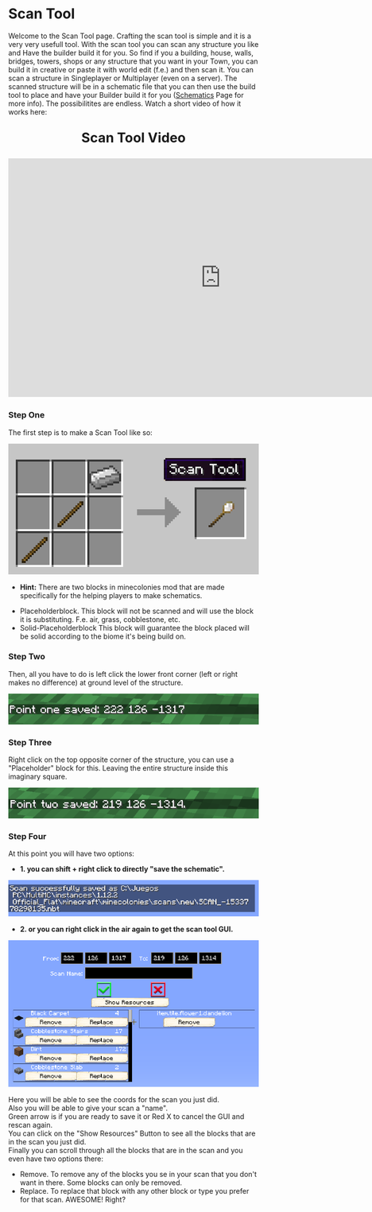 # Scan Tool

Welcome to the Scan Tool page. Crafting the scan tool is simple and it is a very very usefull tool. With the scan tool you can scan any structure you like and Have the builder build it for you. So find if you a building, house, walls, bridges, towers, shops or any structure that you want in your Town, you can build it in creative or paste it with world edit (f.e.) and then scan it. You can scan a structure in Singleplayer or Multiplayer (even on a server). The scanned structure will be in a schematic file that you can then use the build tool to place and have your Builder build it for you ([Schematics](../tutorial/schematics) Page for more info). The possibilitites are endless. Watch a short video of how it works here:

<p style="text-align:center; font-size:20pt;"><b>Scan Tool Video</b></p>

<p style="text-align:center;"><embed width="854" height="480" src="https://www.youtube.com/embed/mFIC3752o1c" frameborder="10" allow="autoplay; encrypted-media" allowfullscreen></p>


### Step One

The first step is to make a Scan Tool like so:

<img src="../../assets/images/tutorial/scan_tool.png" alt="Scan Tool">

- **Hint:** There are two blocks in minecolonies mod that are made specifically for the helping players to make schematics.
* Placeholderblock. This block will not be scanned and will use the block it is substituting. F.e. air, grass, cobblestone, etc.
* Solid-Placeholderblock This block will guarantee the block placed will be solid according to the biome it's being build on. 

### Step Two

Then, all you have to do is left click the lower front corner (left or right makes no difference) at ground level of the structure.

<img src="../../assets/images/tutorial/point1.png" alt="Point 1">

### Step Three

Right click on the top opposite corner of the structure, you can use a "Placeholder" block for this. Leaving the entire structure inside this imaginary square.

<img src="../../assets/images/tutorial/point2.png" alt="Point 2">

### Step Four

At this point you will have two options: 
- **1. you can shift + right click to directly "save the schematic".**

<img src="../../assets/images/tutorial/shift_click.png" alt="Shift + Right Click">

- **2. or you can right click in the air again to get the scan tool GUI.**

<img src="../../assets/images/tutorial/scan_tool_gui.png" alt="Scan Tool GUI">

<p>Here you will be able to see the coords for the scan you just did.<br>
Also you will be able to give your scan a "name".<br>
Green arrow is if you are ready to save it or Red X to cancel the GUI and rescan again.<br>
You can click on the "Show Resources" Button to see all the blocks that are in the scan you just did.<br>
Finally you can scroll through all the blocks that are in the scan and you even have two options there:</p>

* Remove.  To remove any of the blocks you se in your scan that you don't want in there. Some blocks can only be removed.
* Replace. To replace that block with any other block or type you prefer for that scan. AWESOME! Right?
